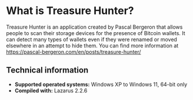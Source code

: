 # What is Treasure Hunter?

Treasure Hunter is an application created by Pascal Bergeron that allows people
to scan their storage devices for the presence of Bitcoin wallets. It can
detect many types of wallets even if they were renamed or moved elsewhere
in an attempt to hide them. You can find more information at https://pascal-bergeron.com/en/posts/treasure-hunter/

## Technical information

- **Supported operated systems:** Windows XP to Windows 11, 64-bit only
- **Compiled with:** Lazarus 2.2.6